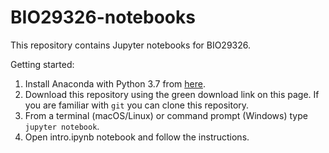 # BIO29326-notebooks

This repository contains Jupyter notebooks for BIO29326.

Getting started:

1. Install Anaconda with Python 3.7 from [here](https://www.anaconda.com/distribution/).
2. Download this repository using the green download link on this page. If you are familiar with `git` you can clone this repository. 
2. From a terminal (macOS/Linux) or command prompt (Windows) type `jupyter notebook`.
3. Open intro.ipynb notebook and follow the instructions. 

